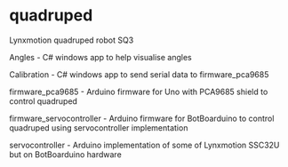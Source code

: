 # quadruped

Lynxmotion quadruped robot SQ3

Angles - C# windows app to help visualise angles

Calibration - C# windows app to send serial data to firmware_pca9685

firmware_pca9685 - Arduino firmware for Uno with PCA9685 shield to control quadruped

firmware_servocontroller - Arduino firmware for BotBoarduino to control quadruped using servocontroller implementation

servocontroller - Arduino implementation of some of Lynxmotion SSC32U but on BotBoarduino hardware
